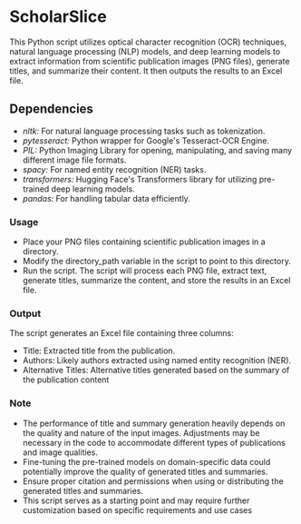 # ScholarSlice

This Python script utilizes optical character recognition (OCR) techniques, natural language processing (NLP) models, and deep learning models to extract information from scientific publication images (PNG files), generate titles, and summarize their content. It then outputs the results to an Excel file.

## Dependencies

- *nltk:* For natural language processing tasks such as tokenization.
- *pytesseract:* Python wrapper for Google's Tesseract-OCR Engine.
- *PIL:* Python Imaging Library for opening, manipulating, and saving many different image file formats.
- *spacy:* For named entity recognition (NER) tasks.
- *transformers:* Hugging Face's Transformers library for utilizing pre-trained deep learning models.
- *pandas:* For handling tabular data efficiently.



### Usage

- Place your PNG files containing scientific publication images in a directory.
- Modify the directory_path variable in the script to point to this directory.
- Run the script.
  The script will process each PNG file, extract text, generate titles, summarize the content, and store the results in an Excel file.



### Output

The script generates an Excel file containing three columns:

- Title: Extracted title from the publication.
- Authors: Likely authors extracted using named entity recognition (NER).
- Alternative Titles: Alternative titles generated based on the summary of the publication content

### Note

- The performance of title and summary generation heavily depends on the quality and nature of the input images. Adjustments may be necessary in the code to accommodate different types of publications and image qualities.
- Fine-tuning the pre-trained models on domain-specific data could potentially improve the quality of generated titles and summaries.
- Ensure proper citation and permissions when using or distributing the generated titles and summaries.
- This script serves as a starting point and may require further customization based on specific requirements and use cases


